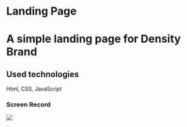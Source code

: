 # Landing Page
 <h1> A simple landing page for Density Brand</h1>

 

 <h2>Used technologies</h2>

 Html, CSS, JavaScript

  <h3>Screen Record</h3>

![](screen_record%20(3).gif)